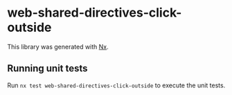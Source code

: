 # web-shared-directives-click-outside

This library was generated with [Nx](https://nx.dev).

## Running unit tests

Run `nx test web-shared-directives-click-outside` to execute the unit tests.
